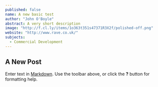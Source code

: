 ```yaml
---
published: false
name: A new basic test
author: "John O'Boyle"
abstract: A very short description
image: "http://f.cl.ly/items/1o363t351s47371R3X2f/polished-off.png"
website: "http://www.rave.co.uk/"
subjects: 
  - Commercial Development
---
```


## A New Post

Enter text in [Markdown](http://daringfireball.net/projects/markdown/). Use the toolbar above, or click the **?** button for formatting help.
